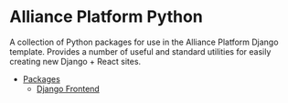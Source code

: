 # Alliance Platform Python

A collection of Python packages for use in the Alliance Platform Django template. Provides a number of useful and standard utilities for easily creating new Django + React sites.

* [Packages](#packages)
    * [Django Frontend](#./packages/alliance-django-frontend/README.md)
